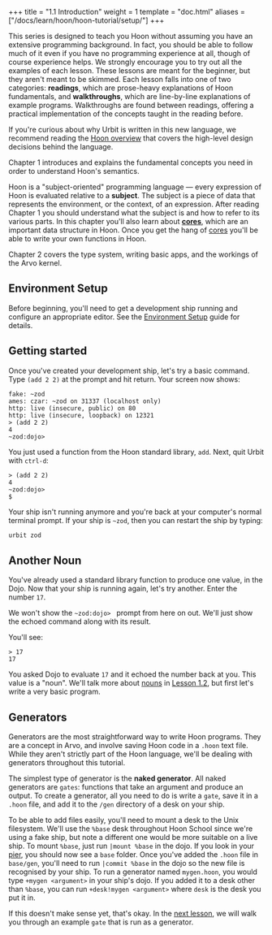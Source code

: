 +++
title = "1.1 Introduction"
weight = 1
template = "doc.html"
aliases = ["/docs/learn/hoon/hoon-tutorial/setup/"]
+++

This series is designed to teach you Hoon without assuming you have an extensive
programming background. In fact, you should be able to follow much of it even if
you have no programming experience at all, though of course experience helps. We
strongly encourage you to try out all the examples of each lesson. These lessons
are meant for the beginner, but they aren't meant to be skimmed. Each lesson
falls into one of two categories: **readings**, which are prose-heavy
explanations of Hoon fundamentals, and **walkthroughs**, which are line-by-line
explanations of example programs. Walkthroughs are found between readings,
offering a practical implementation of the concepts taught in the reading
before.

If you're curious about why Urbit is written in this new language, we recommend
reading the [Hoon overview](/docs/hoon/overview) that covers the high-level
design decisions behind the language.

Chapter 1 introduces and explains the fundamental concepts you need in order to
understand Hoon's semantics.

Hoon is a "subject-oriented" programming language — every expression of
Hoon is evaluated relative to a **subject**. The subject is a piece of data that
represents the environment, or the context, of an expression. After reading
Chapter 1 you should understand what the subject is and how to refer to its
various parts. In this chapter you'll also learn about
**[cores](/docs/glossary/core/)**, which are an important data structure in
Hoon. Once you get the hang of [cores](/docs/glossary/core/) you'll be able to
write your own functions in Hoon.

Chapter 2 covers the type system, writing basic apps, and the workings of the
Arvo kernel.

## Environment Setup

Before beginning, you'll need to get a development ship running and configure an
appropriate editor. See the [Environment Setup](/docs/development/environment)
guide for details.

## Getting started

Once you've created your development ship, let's try a basic command. Type `(add 2 2)` at the prompt and hit return. Your screen now shows:

```
fake: ~zod
ames: czar: ~zod on 31337 (localhost only)
http: live (insecure, public) on 80
http: live (insecure, loopback) on 12321
> (add 2 2)
4
~zod:dojo>
```

You just used a function from the Hoon standard library, `add`. Next, quit Urbit
with `ctrl-d`:

```
> (add 2 2)
4
~zod:dojo>
$
```

Your ship isn't running anymore and you're back at your computer's normal
terminal prompt. If your ship is `~zod`, then you can restart the ship by
typing:

```sh
urbit zod
```

## Another Noun

You've already used a standard library function to produce one value, in the
Dojo. Now that your ship is running again, let's try another. Enter the number
`17`.

We won't show the `~zod:dojo> ` prompt from here on out. We'll just show the
echoed command along with its result.

You'll see:

```
> 17
17
```

You asked Dojo to evaluate `17` and it echoed the number back at you. This value
is a "noun". We'll talk more about [nouns](/docs/glossary/noun/) in [Lesson
1.2](/docs/hoon/hoon-school/nouns), but first let's write a very basic program.

## Generators

Generators are the most straightforward way to write Hoon programs. They are a
concept in Arvo, and involve saving Hoon code in a `.hoon` text file. While they
aren't strictly part of the Hoon language, we'll be dealing with generators
throughout this tutorial.

The simplest type of generator is the **naked generator**. All naked generators
are `gates`: functions that take an argument and produce an output. To create a
generator, all you need to do is write a `gate`, save it in a `.hoon` file, and
add it to the `/gen` directory of a desk on your ship.

To be able to add files easily, you'll need to mount a desk to the Unix
filesystem. We'll use the `%base` desk throughout Hoon School since we're using
a fake ship, but note a different one would be more suitable on a live ship. To
mount `%base`, just run `|mount %base` in the dojo. If you look in your
[pier](/glossary/pier), you should now see a `base` folder. Once you've added
the `.hoon` file in `base/gen`, you'll need to run `|commit %base` in the dojo
so the new file is recognised by your ship. To run a generator named
`mygen.hoon`, you would type `+mygen <argument>` in your ship's dojo. If you
added it to a desk other than `%base`, you can run `+desk!mygen <argument>`
where `desk` is the desk you put it in.

If this doesn't make sense yet, that's okay. In the [next
lesson](/docs/hoon/hoon-school/list-of-numbers), we will walk you through an
example `gate` that is run as a generator.
